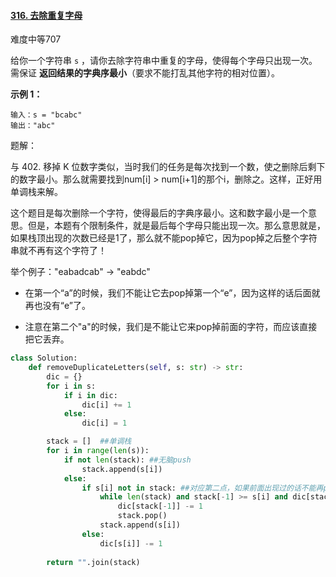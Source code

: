 #### [316. 去除重复字母](https://leetcode-cn.com/problems/remove-duplicate-letters/)

难度中等707

给你一个字符串 `s` ，请你去除字符串中重复的字母，使得每个字母只出现一次。需保证 **返回结果的字典序最小**（要求不能打乱其他字符的相对位置）。

**示例 1：**

```
输入：s = "bcabc"
输出："abc"
```

题解：

 与 402. 移掉 K 位数字类似，当时我们的任务是每次找到一个数，使之删除后剩下的数字最小。那么就需要找到num[i] > num[i+1]的那个i，删除之。这样，正好用单调栈来解。

这个题目是每次删除一个字符，使得最后的字典序最小。这和数字最小是一个意思。但是，本题有个限制条件，就是最后每个字母只能出现一次。那么意思就是，如果栈顶出现的次数已经是1了，那么就不能pop掉它，因为pop掉之后整个字符串就不再有这个字符了！

举个例子："eabadcab" -> "eabdc"

- 在第一个“a”的时候，我们不能让它去pop掉第一个“e”，因为这样的话后面就再也没有“e”了。

- 注意在第二个"a"的时候，我们是不能让它来pop掉前面的字符，而应该直接把它丢弃。

```python
class Solution:
    def removeDuplicateLetters(self, s: str) -> str:
        dic = {}
        for i in s:
            if i in dic:
                dic[i] += 1
            else:
                dic[i] = 1

        stack = []  ##单调栈
        for i in range(len(s)):
            if not len(stack): ##无脑push
                stack.append(s[i])
            else:
                if s[i] not in stack: ##对应第二点，如果前面出现过的话不能再pop了
                    while len(stack) and stack[-1] >= s[i] and dic[stack[-1]] > 1: ##当栈顶的元素比现在的要大，而且后面还有，可以随便删！
                        dic[stack[-1]] -= 1
                        stack.pop()
                    stack.append(s[i])
                else:
                    dic[s[i]] -= 1
                
        return "".join(stack)
```

